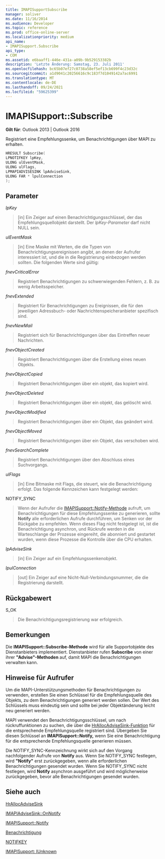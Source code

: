 ```yaml
---
title: IMAPISupportSubscribe
manager: soliver
ms.date: 11/16/2014
ms.audience: Developer
ms.topic: reference
ms.prod: office-online-server
ms.localizationpriority: medium
api_name:
- IMAPISupport.Subscribe
api_type:
- COM
ms.assetid: e6baaff1-446e-431a-a09b-9b529153382b
description: 'Letzte Änderung: Samstag, 23. Juli 2011'
ms.openlocfilehash: bc65b07ef27c0738a58ef5ef13cb699f4c23d32c
ms.sourcegitcommit: a1d9041c20256616c9c183f7d1049142a7ac6991
ms.translationtype: MT
ms.contentlocale: de-DE
ms.lasthandoff: 09/24/2021
ms.locfileid: "59625399"
---
```

# <a name="imapisupportsubscribe"></a>IMAPISupport::Subscribe

  
  
**Gilt für**: Outlook 2013 | Outlook 2016 
  
Registriert eine Empfehlungssenke, um Benachrichtigungen über MAPI zu erhalten.
  
```cpp
HRESULT Subscribe(
LPNOTIFKEY lpKey,
ULONG ulEventMask,
ULONG ulFlags,
LPMAPIADVISESINK lpAdviseSink,
ULONG FAR * lpulConnection
);
```

## <a name="parameters"></a>Parameter

 _lpKey_
  
> [in] Ein Zeiger auf einen Benachrichtigungsschlüssel, der das Empfehlungsquellobjekt darstellt. Der  _lpKey-Parameter_ darf nicht NULL sein. 
    
 _ulEventMask_
  
> [in] Eine Maske mit Werten, die die Typen von Benachrichtigungsereignissen angibt, an denen der Aufrufer interessiert ist, und die in die Registrierung einbezogen werden sollten. Die folgenden Werte sind gültig:
    
 _fnevCriticalError_
  
> Registriert Benachrichtigungen zu schwerwiegenden Fehlern, z. B. zu wenig Arbeitsspeicher.
    
 _fnevExtended_
  
> Registriert für Benachrichtigungen zu Ereignissen, die für den jeweiligen Adressbuch- oder Nachrichtenspeicheranbieter spezifisch sind.
    
 _fnevNewMail_
  
> Registriert sich für Benachrichtigungen über das Eintreffen neuer Nachrichten. 
    
 _fnevObjectCreated_
  
> Registriert Benachrichtigungen über die Erstellung eines neuen Objekts.
    
 _fnevObjectCopied_
  
> Registriert Benachrichtigungen über ein objekt, das kopiert wird.
    
 _fnevObjectDeleted_
  
> Registriert Benachrichtigungen über ein objekt, das gelöscht wird.
    
 _fnevObjectModified_
  
> Registriert Benachrichtigungen über ein Objekt, das geändert wird.
    
 _fnevObjectMoved_
  
> Registriert Benachrichtigungen über ein Objekt, das verschoben wird.
    
 _fnevSearchComplete_
  
> Registriert Benachrichtigungen über den Abschluss eines Suchvorgangs.
    
 _ulFlags_
  
> [in] Eine Bitmaske mit Flags, die steuert, wie die Benachrichtigung erfolgt. Das folgende Kennzeichen kann festgelegt werden:
    
NOTIFY_SYNC 
  
> Wenn der Aufrufer die [IMAPISupport::Notify-Methode](imapisupport-notify.md) aufruft, um Benachrichtigungen für diese Empfehlungssenke zu generieren, sollte **Notify** alle erforderlichen Aufrufe durchführen, um Senken vor der Rückgabe zu empfehlen. Wenn dieses Flag nicht festgelegt ist, ist die Benachrichtigung asynchron, und Rückrufe werden in die Warteschlange der Prozesse eingereiht, die abonniert und gestartet wurden, wenn diese Prozesse die Kontrolle über die CPU erhalten. 
    
 _lpAdviseSink_
  
> [in] Ein Zeiger auf ein Empfehlungssenkenobjekt. 
    
 _lpulConnection_
  
> [out] Ein Zeiger auf eine Nicht-Null-Verbindungsnummer, die die Registrierung darstellt.
    
## <a name="return-value"></a>Rückgabewert

S_OK 
  
> Die Benachrichtigungsregistrierung war erfolgreich.
    
## <a name="remarks"></a>Bemerkungen

Die **IMAPISupport::Subscribe-Methode** wird für alle Supportobjekte des Dienstanbieters implementiert. Dienstanbieter rufen **Subscribe** von einer ihrer **"Advise"-Methoden** auf, damit MAPI die Benachrichtigungen verwalten kann. 
  
## <a name="notes-to-callers"></a>Hinweise für Aufrufer

Um die MAPI-Unterstützungsmethoden für Benachrichtigungen zu verwenden, erstellen Sie einen Schlüssel für die Empfehlungsquelle des Objekts, zu dem Benachrichtigungen generiert werden sollen. Der Wert des Schlüssels muss eindeutig sein und sollte bei jeder Objektänderung leicht neu generiert werden. 
  
MAPI verwendet den Benachrichtigungsschlüssel, um nach rückruffunktionen zu suchen, die über die [HrAllocAdviseSink-Funktion](hrallocadvisesink.md) für die entsprechende Empfehlungsquelle registriert sind. Übergeben Sie diesen Schlüssel an **IMAPISupport::Notify,** wenn Sie eine Benachrichtigung für die entsprechende Empfehlungsquelle generieren müssen. 
  
Die NOTIFY_SYNC-Kennzeichnung wirkt sich auf den Vorgang nachfolgender Aufrufe von **Notify** aus. Wenn Sie NOTIFY_SYNC festlegen, wird **"Notify"** erst zurückgegeben, wenn alle erforderlichen Benachrichtigungen gesendet wurden. Wenn Sie NOTIFY_SYNC nicht festlegen, wird **Notify** asynchron ausgeführt und wird möglicherweise zurückgegeben, bevor alle Benachrichtigungen gesendet wurden. 
  
## <a name="see-also"></a>Siehe auch



[HrAllocAdviseSink](hrallocadvisesink.md)
  
[IMAPIAdviseSink::OnNotify](imapiadvisesink-onnotify.md)
  
[IMAPISupport::Notify](imapisupport-notify.md)
  
[Benachrichtigung](notification.md)
  
[NOTIFKEY](notifkey.md)
  
[IMAPISupport: IUnknown](imapisupportiunknown.md)

